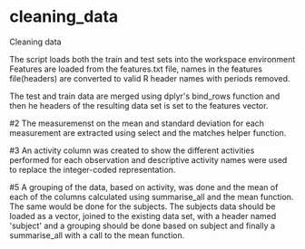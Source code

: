 # cleaning_data
Cleaning data

The script loads both the train and test sets into the workspace environment 
Features are loaded from the features.txt file, names in the features file(headers) are converted 
to valid R header names with periods removed. 

The test and train data are merged using dplyr's bind_rows function and then he headers of the resulting
data set is set to the features vector.

#2 
The measuremenst on the mean and standard deviation for each measurement are extracted using select and the matches helper function. 

#3
An activity column was created to show the different activities performed for each observation and descriptive activity names were used to replace the integer-coded representation.

#5
A grouping of the data, based on activity, was done and the mean of each of the columns calculated using summarise_all and the mean function.
The same would be done for the subjects. The subjects data should be loaded as a vector, joined to the existing data set, with a header named 'subject' and a grouping should be done based on subject and finally a summarise_all with a call to the mean function.

